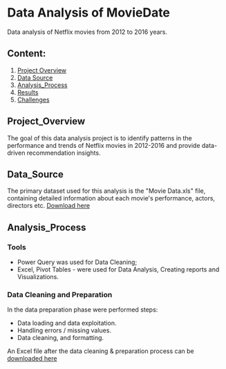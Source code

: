 # Data Analysis of MovieDate
Data analysis of Netflix movies from 2012 to 2016 years.

## Content:
1. [Project Overview](#Project_Overview)
2. [Data Source](#Data_Source)
3. [Analysis_Process](#Analysis_Process)
4. [Results](#Results)
5. [Challenges](#Challenges)

## Project_Overview
The goal of this data analysis project is to identify patterns in the performance and trends of Netflix movies in 2012-2016 and provide data-driven recommendation insights.

## Data_Source
The primary dataset used for this analysis is the "Movie Data.xls" file, containing detailed information about each movie's performance, actors, directors etc.
[Download here](https://github.com/ArtmTess/MovieDate/blob/main/Movies.Data.xlsx)

## Analysis_Process
### Tools
- Power Query was used for Data Cleaning;
- Excel, Pivot Tables - were used for Data Analysis, Creating reports and Visualizations.

### Data Cleaning and Preparation
In the data preparation phase were performed steps:
- Data loading and data exploitation.
- Handling errors / missing values.
- Data cleaning, and formatting.
  
An Excel file after the data cleaning & preparation process can be [downloaded here]()
